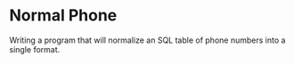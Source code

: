 # Normal Phone

Writing a program that will normalize an SQL table of phone numbers into a single format.
